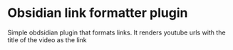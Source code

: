 # Obsidian link formatter plugin

Simple obdsidian plugin that formats links. It renders youtube urls with the title of the video as the link
